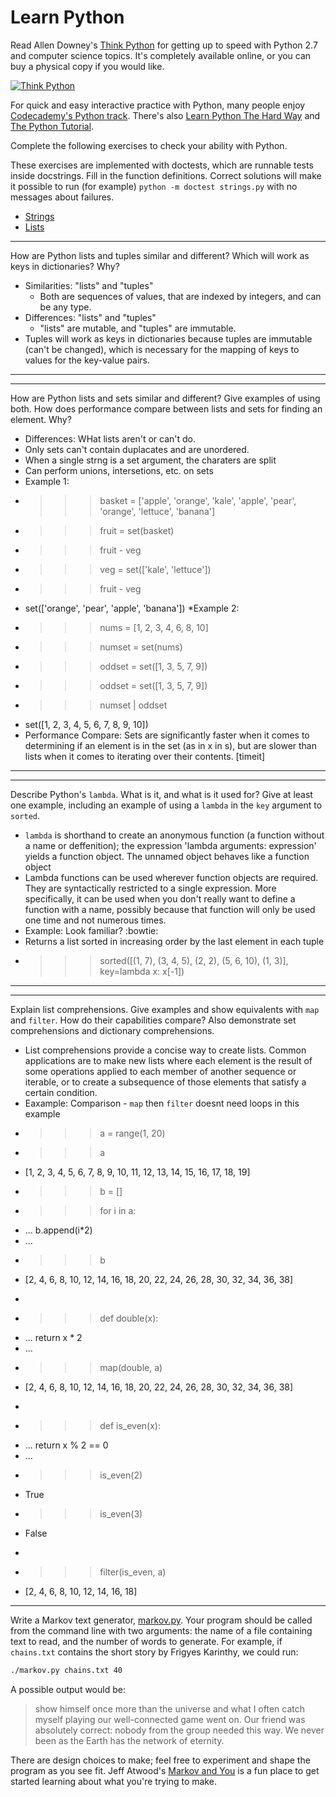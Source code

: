 # Learn Python

Read Allen Downey's [Think Python](http://www.greenteapress.com/thinkpython/) for getting up to speed with Python 2.7 and computer science topics. It's completely available online, or you can buy a physical copy if you would like.

[![Think Python](img/think_python.png)](http://www.greenteapress.com/thinkpython/)

For quick and easy interactive practice with Python, many people enjoy [Codecademy's Python track](http://www.codecademy.com/en/tracks/python). There's also [Learn Python The Hard Way](http://learnpythonthehardway.org/book/) and [The Python Tutorial](https://docs.python.org/2/tutorial/).

Complete the following exercises to check your ability with Python.

These exercises are implemented with doctests, which are runnable tests inside docstrings. Fill in the function definitions. Correct solutions will make it possible to run (for example) `python -m doctest strings.py` with no messages about failures.

 * [Strings](python/strings.py)
 * [Lists](python/lists.py)


---

How are Python lists and tuples similar and different? Which will work as keys in dictionaries? Why?

* Similarities: "lists" and "tuples" 
  * Both are sequences of values, that are indexed by integers, and can be any type.
* Differences: "lists" and "tuples"
  * "lists" are mutable, and "tuples" are immutable.
* Tuples will work as keys in dictionaries because tuples are immutable (can't be changed), which is necessary for the mapping of keys to values for the key-value pairs.

---


---

How are Python lists and sets similar and different? Give examples of using both. How does performance compare between lists and sets for finding an element. Why?

* Differences: WHat lists aren't or can't do.
 * Only sets can't contain duplacates and are unordered.
 * When a single strng is a set argument, the charaters are split
 * Can perform unions, intersetions, etc. on sets
* Example 1:
 * >>> basket = ['apple', 'orange', 'kale', 'apple', 'pear', 'orange', 'lettuce', 'banana']
 * >>> fruit = set(basket)
 * >>> fruit - veg
 * >>> veg = set(['kale', 'lettuce'])
 * >>> fruit - veg
 * set(['orange', 'pear', 'apple', 'banana'])
*Example 2:
 * >>> nums = [1, 2, 3, 4, 6, 8, 10]
 * >>> numset = set(nums)
 * >>> oddset = set([1, 3, 5, 7, 9])
 * >>> oddset = set([1, 3, 5, 7, 9])
 * >>> numset | oddset
 * set([1, 2, 3, 4, 5, 6, 7, 8, 9, 10])
* Performance Compare: Sets are significantly faster when it comes to determining if an element is in the set (as in x in s), but are slower than lists when it comes to iterating over their contents. [timeit]

---


---

Describe Python's `lambda`. What is it, and what is it used for? Give at least one example, including an example of using a `lambda` in the `key` argument to `sorted`.

* `lambda` is shorthand to create an anonymous function (a function without a name or deffenition); the expression 'lambda arguments: expression' yields a function object. The unnamed object behaves like a function object
* Lambda functions can be used wherever function objects are required. They are syntactically restricted to a single expression. More specifically, it can be used when you don't really want to define a function with a name, possibly because that function will only be used one time and not numerous times.
* Example: Look familiar? :bowtie: 
 *   Returns a list sorted in increasing order by the last element in each tuple
 *   >>> sorted([(1, 7), (3, 4, 5), (2, 2), (5, 6, 10), (1, 3)], key=lambda x: x[-1])

---


---

Explain list comprehensions. Give examples and show equivalents with `map` and `filter`. How do their capabilities compare? Also demonstrate set comprehensions and dictionary comprehensions.

* List comprehensions provide a concise way to create lists. Common applications are to make new lists where each element is the result of some operations applied to each member of another sequence or iterable, or to create a subsequence of those elements that satisfy a certain condition.
* Eaxample: Comparison - `map` then `filter` doesnt need loops in this example
 * >>> a = range(1, 20)
 * >>> a
 * [1, 2, 3, 4, 5, 6, 7, 8, 9, 10, 11, 12, 13, 14, 15, 16, 17, 18, 19]
 * >>> b = []
 * >>> for i in a:
 * ...   b.append(i*2)
 * ...
 * >>> b
 * [2, 4, 6, 8, 10, 12, 14, 16, 18, 20, 22, 24, 26, 28, 30, 32, 34, 36, 38]
 * >>>
 * >>> def double(x):
 * ...   return x * 2
 * ...
 * >>> map(double, a)
 * [2, 4, 6, 8, 10, 12, 14, 16, 18, 20, 22, 24, 26, 28, 30, 32, 34, 36, 38]
 * >>>
 * >>> def is_even(x):
 * ...   return x % 2 == 0
 * ...
 * >>> is_even(2)
 * True
 * >>> is_even(3)
 * False
 * >>>
 * >>> filter(is_even, a)
 * [2, 4, 6, 8, 10, 12, 14, 16, 18]
---


Write a Markov text generator, [markov.py](python/markov.py). Your program should be called from the command line with two arguments: the name of a file containing text to read, and the number of words to generate. For example, if `chains.txt` contains the short story by Frigyes Karinthy, we could run:

```bash
./markov.py chains.txt 40
```

A possible output would be:

> show himself once more than the universe and what I often catch myself playing our well-connected game went on. Our friend was absolutely correct: nobody from the group needed this way. We never been as the Earth has the network of eternity.

There are design choices to make; feel free to experiment and shape the program as you see fit. Jeff Atwood's [Markov and You](http://blog.codinghorror.com/markov-and-you/) is a fun place to get started learning about what you're trying to make.
